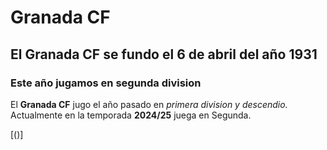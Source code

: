 # Granada CF 
## El Granada CF se fundo el 6 de abril del año 1931
### Este año jugamos en segunda division

El **Granada CF** jugo el año pasado en *primera division y descendio.* Actualmente en la temporada **2024/25** juega en Segunda.

[()]
